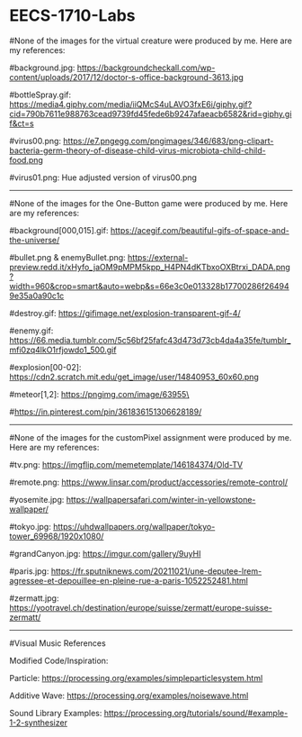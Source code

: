 # EECS-1710-Labs

#None of the images for the virtual creature were produced by me. Here are my references:

#background.jpg: https://backgroundcheckall.com/wp-content/uploads/2017/12/doctor-s-office-background-3613.jpg

#bottleSpray.gif: https://media4.giphy.com/media/iiQMcS4uLAVO3fxE6i/giphy.gif?cid=790b7611e988763cead9739fd45fede6b9247afaeacb6582&rid=giphy.gif&ct=s

#virus00.png: https://e7.pngegg.com/pngimages/346/683/png-clipart-bacteria-germ-theory-of-disease-child-virus-microbiota-child-child-food.png

#virus01.png: Hue adjusted version of virus00.png

-----------------------------------------------------------------------------------------------------------------------------------------------------------------------------------

#None of the images for the One-Button game were produced by me. Here are my references:

#background[000,015].gif: https://acegif.com/beautiful-gifs-of-space-and-the-universe/

#bullet.png & enemyBullet.png: https://external-preview.redd.it/xHyfo_jaOM9pMPM5kpp_H4PN4dKTbxoOXBtrxi_DADA.png?width=960&crop=smart&auto=webp&s=66e3c0e013328b17700286f264949e35a0a90c1c

#destroy.gif: https://gifimage.net/explosion-transparent-gif-4/

#enemy.gif: https://66.media.tumblr.com/5c56bf25fafc43d473d73cb4da4a35fe/tumblr_mfi0zq4lkO1rfjowdo1_500.gif

#explosion[00-02]: https://cdn2.scratch.mit.edu/get_image/user/14840953_60x60.png

#meteor[1,2]: https://pngimg.com/image/63955\

#https://in.pinterest.com/pin/361836151306628189/

-----------------------------------------------------------------------------------------------------------------------------------------------------------------------------------

#None of the images for the customPixel assignment were produced by me. Here are my references:

#tv.png: https://imgflip.com/memetemplate/146184374/Old-TV

#remote.png: https://www.linsar.com/product/accessories/remote-control/

#yosemite.jpg: https://wallpapersafari.com/winter-in-yellowstone-wallpaper/

#tokyo.jpg: https://uhdwallpapers.org/wallpaper/tokyo-tower_69968/1920x1080/

#grandCanyon.jpg: https://imgur.com/gallery/9uyHI

#paris.jpg: https://fr.sputniknews.com/20211021/une-deputee-lrem-agressee-et-depouillee-en-pleine-rue-a-paris-1052252481.html

#zermatt.jpg: https://yootravel.ch/destination/europe/suisse/zermatt/europe-suisse-zermatt/

-----------------------------------------------------------------------------------------------------------------------------------------------------------------------------------

#Visual Music References


Modified Code/Inspiration:

Particle: https://processing.org/examples/simpleparticlesystem.html

Additive Wave: https://processing.org/examples/noisewave.html

Sound Library Examples: https://processing.org/tutorials/sound/#example-1-2-synthesizer



